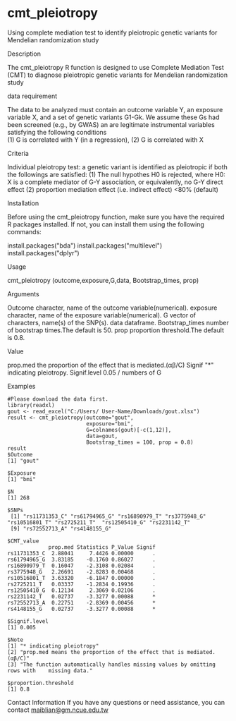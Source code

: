 # cmt_pleiotropy
Using complete mediation test to identify pleiotropic genetic variants for Mendelian randomization study 

Description

The cmt_pleiotropy R function is designed to use Complete Mediation Test (CMT) to diagnose pleiotropic genetic variants for Mendelian randomization study

data requirement

The data to be analyzed must contain an outcome variable Y, an exposure variable X, and a set of genetic variants G1-Gk.
We assume these Gs had been screened (e.g., by GWAS) an are legitimate instrumental variables satisfying the following conditions     
(1) G is correlated with Y (in a regression),
(2) G is correlated with X  

Criteria

Individual pleiotropy test: a genetic variant is identified as pleiotropic if both the followings are satisfied:
(1) The null hypothes H0 is rejected, where H0: X is a complete mediator of G-Y association, or equivalently, no G-Y direct effect
(2) proportion mediation effect (i.e. indirect effect) <80% (default)  

Installation

Before using the cmt_pleiotropy function, make sure you have the required R packages installed.
If not, you can install them using the following commands:

install.packages("bda")
install.packages("multilevel")
install.packages("dplyr")

Usage

cmt_pleiotropy (outcome,exposure,G,data, Bootstrap_times, prop)

Arguments

Outcome					character, name of the outcome variable(numerical). 
exposure 				character, name of the exposure variable(numerical).
G 						vector of characters, name(s) of the SNP(s).
data 					dataframe.
Bootstrap_times 			number of bootstrap times.The default is 50.
prop 					proportion threshold.The default is 0.8.

Value

prop.med  				the proportion of the effect that is mediated.(αβ/C)
Signif		 			"*" indicating pleiotropy.
Signif.level 				0.05 / numbers of G

Examples

	#Please download the data first.
	library(readxl)
	gout <- read_excel("C:/Users/ User-Name/Downloads/gout.xlsx")
	result <- cmt_pleiotropy(outcome="gout",                                                                                     
	                         exposure="bmi",
	                         G=colnames(gout)[-c(1,12)],
	                         data=gout,
	                         Bootstrap_times = 100, prop = 0.8)
	result
	$Outcome
	[1] "gout"

	$Exposure
	[1] "bmi"

	$N
	[1] 268

	$SNPs
	 [1] "rs11731353_C" "rs61794965_G" "rs16890979_T" "rs3775948_G"  	"rs10516801_T" "rs2725211_T"  "rs12505410_G" "rs2231142_T" 
	 [9] "rs72552713_A" "rs4148155_G" 

	$CMT_value
	             prop.med Statistics P_Value Signif
	rs11731353_C  2.88041     7.4426 0.00000      .
	rs61794965_G  3.83185    -0.1760 0.86027      .
	rs16890979_T  0.16047    -2.3108 0.02084      .
	rs3775948_G   2.26691    -2.8283 0.00468      .
	rs10516801_T  3.63320    -6.1847 0.00000      .
	rs2725211_T   0.03337    -1.2834 0.19936      .
	rs12505410_G  0.12134     2.3069 0.02106      .
	rs2231142_T   0.02737    -3.3277 0.00088      *
	rs72552713_A  0.22751    -2.8369 0.00456      *
	rs4148155_G   0.02737    -3.3277 0.00088      *

	$Signif.level
	[1] 0.005

	$Note
	[1] "* indicating pleiotropy"                                                              
	[2] "prop.med means the proportion of the effect that is mediated.(αβ/C)"                  
	[3] "The function automatically handles missing values by omitting rows with 	missing data."
	
	$proportion.threshold
	[1] 0.8

Contact Information
If you have any questions or need assistance, you can contact maiblian@gm.ncue.edu.tw 

